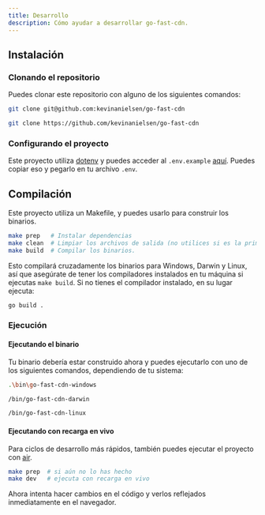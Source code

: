 ```yaml
---
title: Desarrollo
description: Cómo ayudar a desarrollar go-fast-cdn.
---
```


## Instalación

### Clonando el repositorio

Puedes clonar este repositorio con alguno de los siguientes comandos:

```bash title="SSH"
git clone git@github.com:kevinanielsen/go-fast-cdn
```

```bash title="HTTPS"
git clone https://github.com/kevinanielsen/go-fast-cdn
```

### Configurando el proyecto

Este proyecto utiliza [dotenv](https://dotenv.org) y puedes acceder al `.env.example` [aquí](https://vault.dotenv.org/project/vlt_a602c18fc8f8fd898bfacba2ed8715a9deca301c87e06fbb3ea2cde40c41e109/example).
Puedes copiar eso y pegarlo en tu archivo `.env`.

## Compilación

Este proyecto utiliza un Makefile, y puedes usarlo para construir los binarios.

```bash
make prep   # Instalar dependencias
make clean  # Limpiar los archivos de salida (no utilices si es la primera vez que construyes)
make build  # Compilar los binarios.
```

Esto compilará cruzadamente los binarios para Windows, Darwin y Linux, así que asegúrate de tener los compiladores instalados en tu máquina si ejecutas `make build`. Si no tienes el compilador instalado, en su lugar ejecuta:

```bash
go build .
```

### Ejecución

#### Ejecutando el binario

Tu binario debería estar construido ahora y puedes ejecutarlo con uno de los siguientes comandos, dependiendo de tu sistema:

```sh title="Windows"
.\bin\go-fast-cdn-windows
```

```bash title="MacOS"
/bin/go-fast-cdn-darwin
```

```bash title="Linux"
/bin/go-fast-cdn-linux
```

#### Ejecutando con recarga en vivo

Para ciclos de desarrollo más rápidos, también puedes ejecutar el proyecto con [air](https://github.com/air-verse/air).

```bash
make prep  # si aún no lo has hecho
make dev   # ejecuta con recarga en vivo
```

Ahora intenta hacer cambios en el código y verlos reflejados inmediatamente en el navegador.
